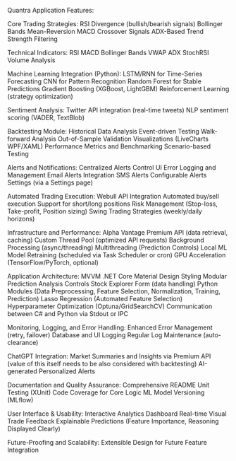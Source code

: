 Quantra Application Features:

Core Trading Strategies:
RSI Divergence (bullish/bearish signals)
Bollinger Bands Mean-Reversion
MACD Crossover Signals
ADX-Based Trend Strength Filtering

Technical Indicators:
RSI
MACD
Bollinger Bands
VWAP
ADX
StochRSI
Volume Analysis

Machine Learning Integration (Python):
LSTM/RNN for Time-Series Forecasting
CNN for Pattern Recognition
Random Forest for Stable Predictions
Gradient Boosting (XGBoost, LightGBM)
Reinforcement Learning (strategy optimization)

Sentiment Analysis:
Twitter API integration (real-time tweets)
NLP sentiment scoring (VADER, TextBlob)

Backtesting Module:
Historical Data Analysis
Event-driven Testing
Walk-forward Analysis
Out-of-Sample Validation
Visualizations (LiveCharts WPF/XAML)
Performance Metrics and Benchmarking
Scenario-based Testing

Alerts and Notifications:
Centralized Alerts Control UI
Error Logging and Management
Email Alerts Integration
SMS Alerts
Configurable Alerts Settings (via a Settings page)

Automated Trading Execution:
Webull API Integration
Automated buy/sell execution
Support for short/long positions
Risk Management (Stop-loss, Take-profit, Position sizing)
Swing Trading Strategies (weekly/daily horizons)

Infrastructure and Performance:
Alpha Vantage Premium API (data retrieval, caching)
Custom Thread Pool (optimized API requests)
Background Processing (async/threading)
Multithreading (Prediction Controls)
Local ML Model Retraining (scheduled via Task Scheduler or cron)
GPU Acceleration (TensorFlow/PyTorch, optional)

Application Architecture:
MVVM .NET Core
Material Design Styling
Modular Prediction Analysis Controls
Stock Explorer Form (data handling)
Python Modules (Data Preprocessing, Feature Selection, Normalization, Training, Prediction)
Lasso Regression (Automated Feature Selection)
Hyperparameter Optimization (Optuna/GridSearchCV)
Communication between C# and Python via Stdout or IPC

Monitoring, Logging, and Error Handling:
Enhanced Error Management (retry, failover)
Database and UI Logging
Regular Log Maintenance (auto-clearance)

ChatGPT Integration:
Market Summaries and Insights via Premium API (value of this itself needs to be also considered with backtesting)
AI-generated Personalized Alerts

Documentation and Quality Assurance:
Comprehensive README
Unit Testing (XUnit)
Code Coverage for Core Logic
ML Model Versioning (MLflow)

User Interface & Usability:
Interactive Analytics Dashboard
Real-time Visual Trade Feedback
Explainable Predictions (Feature Importance, Reasoning Displayed Clearly)

Future-Proofing and Scalability:
Extensible Design for Future Feature Integration